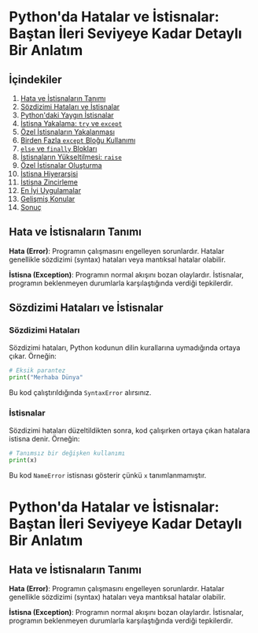 
# Python'da Hatalar ve İstisnalar: Baştan İleri Seviyeye Kadar Detaylı Bir Anlatım

## İçindekiler

1. [Hata ve İstisnaların Tanımı](#hata-ve-istisnaların-tanımı)
2. [Sözdizimi Hataları ve İstisnalar](#sözdizimi-hataları-ve-istisnalar)
3. [Python'daki Yaygın İstisnalar](#pythondaki-yaygın-istisnalar)
4. [İstisna Yakalama: `try` ve `except`](#istisna-yakalama-try-ve-except)
5. [Özel İstisnaların Yakalanması](#özel-istisnaların-yakalanması)
6. [Birden Fazla `except` Bloğu Kullanımı](#birden-fazla-except-bloğu-kullanımı)
7. [`else` ve `finally` Blokları](#else-ve-finally-blokları)
8. [İstisnaların Yükseltilmesi: `raise`](#istisnaların-yükseltilmesi-raise)
9. [Özel İstisnalar Oluşturma](#özel-istisnalar-oluşturma)
10. [İstisna Hiyerarşisi](#istisna-hiyerarşisi)
11. [İstisna Zincirleme](#istisna-zincirleme)
12. [En İyi Uygulamalar](#en-iyi-uygulamalar)
13. [Gelişmiş Konular](#gelişmiş-konular)
14. [Sonuç](#sonuç)

## Hata ve İstisnaların Tanımı

**Hata (Error)**: Programın çalışmasını engelleyen sorunlardır. Hatalar genellikle sözdizimi (syntax) hataları veya mantıksal hatalar olabilir.

**İstisna (Exception)**: Programın normal akışını bozan olaylardır. İstisnalar, programın beklenmeyen durumlarla karşılaştığında verdiği tepkilerdir.

## Sözdizimi Hataları ve İstisnalar

### Sözdizimi Hataları

Sözdizimi hataları, Python kodunun dilin kurallarına uymadığında ortaya çıkar. Örneğin:

```python
# Eksik parantez
print("Merhaba Dünya"
```

Bu kod çalıştırıldığında `SyntaxError` alırsınız.

### İstisnalar

Sözdizimi hataları düzeltildikten sonra, kod çalışırken ortaya çıkan hatalara istisna denir. Örneğin:

```python
# Tanımsız bir değişken kullanımı
print(x)
```

Bu kod `NameError` istisnası gösterir çünkü `x` tanımlanmamıştır.


# Python'da Hatalar ve İstisnalar: Baştan İleri Seviyeye Kadar Detaylı Bir Anlatım

## Hata ve İstisnaların Tanımı

**Hata (Error)**: Programın çalışmasını engelleyen sorunlardır. Hatalar genellikle sözdizimi (syntax) hataları veya mantıksal hatalar olabilir.

**İstisna (Exception)**: Programın normal akışını bozan olaylardır. İstisnalar, programın beklenmeyen durumlarla karşılaştığında verdiği tepkilerdir.

